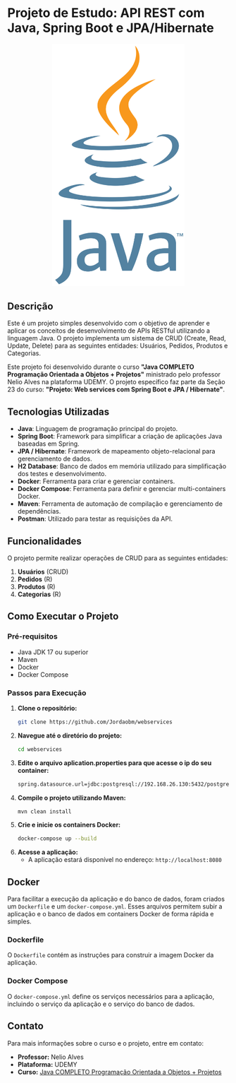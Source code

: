 # Projeto de Estudo: API REST com Java, Spring Boot e JPA/Hibernate

<div align="center">
  <img alt="Java" title="Java" src="https://github.com/Jordaobm/secao-23-projeto-web-services-com-spring-boot-e-jpa-hibernate/blob/main/doc/java.png" width="300px" />
</div>

## Descrição

Este é um projeto simples desenvolvido com o objetivo de aprender e aplicar os conceitos de desenvolvimento de APIs RESTful utilizando a linguagem Java. O projeto implementa um sistema de CRUD (Create, Read, Update, Delete) para as seguintes entidades: Usuários, Pedidos, Produtos e Categorias.

Este projeto foi desenvolvido durante o curso **"Java COMPLETO Programação Orientada a Objetos + Projetos"** ministrado pelo professor Nelio Alves na plataforma UDEMY. O projeto específico faz parte da Seção 23 do curso: **"Projeto: Web services com Spring Boot e JPA / Hibernate"**.

## Tecnologias Utilizadas

- **Java**: Linguagem de programação principal do projeto.
- **Spring Boot**: Framework para simplificar a criação de aplicações Java baseadas em Spring.
- **JPA / Hibernate**: Framework de mapeamento objeto-relacional para gerenciamento de dados.
- **H2 Database**: Banco de dados em memória utilizado para simplificação dos testes e desenvolvimento.
- **Docker**: Ferramenta para criar e gerenciar containers.
- **Docker Compose**: Ferramenta para definir e gerenciar multi-containers Docker.
- **Maven**: Ferramenta de automação de compilação e gerenciamento de dependências.
- **Postman**: Utilizado para testar as requisições da API.

## Funcionalidades

O projeto permite realizar operações de CRUD para as seguintes entidades:

1. **Usuários** (CRUD)
2. **Pedidos** (R)
3. **Produtos** (R)
4. **Categorias** (R)

## Como Executar o Projeto

### Pré-requisitos

- Java JDK 17 ou superior
- Maven
- Docker
- Docker Compose

### Passos para Execução

1. **Clone o repositório:**
   ```sh
   git clone https://github.com/Jordaobm/webservices
   ```
2. **Navegue até o diretório do projeto:**
   ```sh
   cd webservices
   ```
3. **Edite o arquivo aplication.properties para que acesse o ip do seu container:**
   ```sh
   spring.datasource.url=jdbc:postgresql://192.168.26.130:5432/postgres
   ```
4. **Compile o projeto utilizando Maven:**
   ```sh
   mvn clean install
   ```
5. **Crie e inicie os containers Docker:**
   ```sh
   docker-compose up --build
   ```
6. **Acesse a aplicação:**
   - A aplicação estará disponível no endereço: `http://localhost:8080`

## Docker

Para facilitar a execução da aplicação e do banco de dados, foram criados um `Dockerfile` e um `docker-compose.yml`. Esses arquivos permitem subir a aplicação e o banco de dados em containers Docker de forma rápida e simples.

### Dockerfile

O `Dockerfile` contém as instruções para construir a imagem Docker da aplicação.

### Docker Compose

O `docker-compose.yml` define os serviços necessários para a aplicação, incluindo o serviço da aplicação e o serviço do banco de dados.

## Contato

Para mais informações sobre o curso e o projeto, entre em contato:

- **Professor:** Nelio Alves
- **Plataforma:** UDEMY
- **Curso:** [Java COMPLETO Programação Orientada a Objetos + Projetos](https://www.udemy.com/course/java-completo-programacao-orientada-a-objetos-projetos/)
